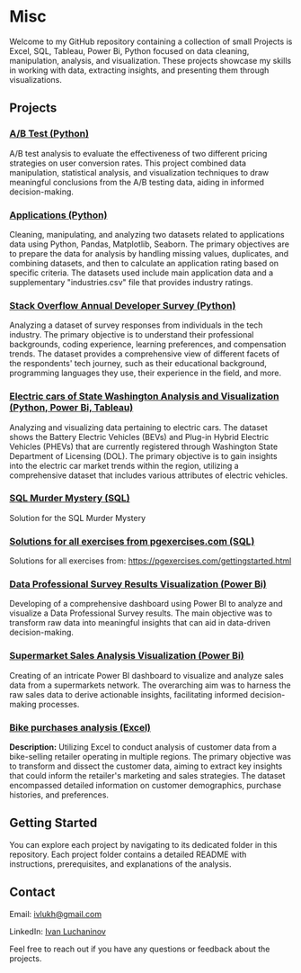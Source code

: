 # Misc

Welcome to my GitHub repository containing a collection of small Projects is Excel, SQL, Tableau, Power Bi, Python focused on data cleaning, manipulation, analysis, and visualization. These projects showcase my skills in working with data, extracting insights, and presenting them through visualizations.

## Projects

### [A/B Test (Python)](https://github.com/vancho/Misc/tree/master/AB_Test)

A/B test analysis to evaluate the effectiveness of two different pricing strategies on user conversion rates. This project combined data manipulation, statistical analysis, and visualization techniques to draw meaningful conclusions from the A/B testing data, aiding in informed decision-making.

### [Applications (Python)](https://github.com/vancho/Misc/tree/master/Applications)
Cleaning, manipulating, and analyzing two datasets related to applications data using Python, Pandas, Matplotlib, Seaborn. The primary objectives are to prepare the data for analysis by handling missing values, duplicates, and combining datasets, and then to calculate an application rating based on specific criteria. The datasets used include main application data and a supplementary "industries.csv" file that provides industry ratings.

### [Stack Overflow Annual Developer Survey (Python)](https://github.com/vancho/Misc/tree/master/Stackoverflow)
Analyzing a dataset of survey responses from individuals in the tech industry. The primary objective is to understand their professional backgrounds, coding experience, learning preferences, and compensation trends. The dataset provides a comprehensive view of different facets of the respondents' tech journey, such as their educational background, programming languages they use, their experience in the field, and more.

### [Electric cars of State Washington Analysis and Visualization (Python, Power Bi, Tableau)](https://github.com/vancho/Misc/tree/master/Electric_Cars)

Analyzing and visualizing data pertaining to electric cars. The dataset shows the Battery Electric Vehicles (BEVs) and Plug-in Hybrid Electric Vehicles (PHEVs) that are currently registered through Washington State Department of Licensing (DOL). The primary objective is to gain insights into the electric car market trends within the region, utilizing a comprehensive dataset that includes various attributes of electric vehicles.

### [SQL Murder Mystery (SQL)](https://github.com/vancho/Misc/tree/master/Murder)
Solution for the SQL Murder Mystery

### [Solutions for all exercises from pgexercises.com (SQL)](https://github.com/vancho/Misc/tree/master/PGExcercises)
Solutions for all exercises from:
https://pgexercises.com/gettingstarted.html

### [Data Professional Survey Results Visualization (Power Bi)](https://github.com/vancho/Misc/tree/master/Data_Professional_Survey)
Developing of a comprehensive dashboard using Power BI to analyze and visualize a Data Professional Survey results. The main objective was to transform raw data into meaningful insights that can aid in data-driven decision-making.

### [Supermarket Sales Analysis Visualization (Power Bi)](https://github.com/vancho/Misc/tree/master/Supermarket_Sales)
Creating of an intricate Power BI dashboard to visualize and analyze sales data from a supermarkets network. The overarching aim was to harness the raw sales data to derive actionable insights, facilitating informed decision-making processes.

### [Bike purchases analysis (Excel)](https://github.com/vancho/Misc/tree/master/Bike_Sales)

**Description:**
Utilizing Excel to conduct analysis of customer data from a bike-selling retailer operating in multiple regions. The primary objective was to transform and dissect the customer data, aiming to extract key insights that could inform the retailer's marketing and sales strategies. The dataset encompassed detailed information on customer demographics, purchase histories, and preferences.


## Getting Started

You can explore each project by navigating to its dedicated folder in this repository. Each project folder contains a detailed README with instructions, prerequisites, and explanations of the analysis.


## Contact
Email: [ivlukh@gmail.com](mailto:ivlukh@gmail.com)

LinkedIn: [Ivan Luchaninov](https://www.linkedin.com/in/ivan-luchaninov-a5b3713a/)

Feel free to reach out if you have any questions or feedback about the projects.